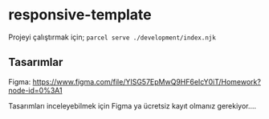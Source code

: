 # responsive-template

Projeyi çalıştırmak için;
`parcel serve ./development/index.njk`

## Tasarımlar
Figma: https://www.figma.com/file/YISG57EpMwQ9HF6eIcY0iT/Homework?node-id=0%3A1

Tasarımları inceleyebilmek için Figma ya ücretsiz kayıt olmanız gerekiyor....
